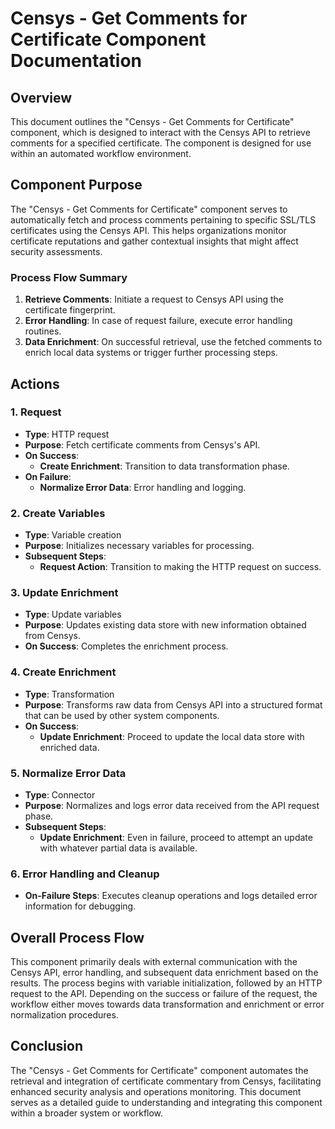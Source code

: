 # Censys - Get Comments for Certificate Component Documentation

## Overview
This document outlines the "Censys - Get Comments for Certificate" component, which is designed to interact with the Censys API to retrieve comments for a specified certificate. The component is designed for use within an automated workflow environment.

## Component Purpose
The "Censys - Get Comments for Certificate" component serves to automatically fetch and process comments pertaining to specific SSL/TLS certificates using the Censys API. This helps organizations monitor certificate reputations and gather contextual insights that might affect security assessments.

### Process Flow Summary
1. **Retrieve Comments**: Initiate a request to Censys API using the certificate fingerprint.
2. **Error Handling**: In case of request failure, execute error handling routines.
3. **Data Enrichment**: On successful retrieval, use the fetched comments to enrich local data systems or trigger further processing steps.

## Actions
### 1. Request
- **Type**: HTTP request
- **Purpose**: Fetch certificate comments from Censys's API.
- **On Success**:
  - **Create Enrichment**: Transition to data transformation phase.
- **On Failure**:
  - **Normalize Error Data**: Error handling and logging.

### 2. Create Variables
- **Type**: Variable creation
- **Purpose**: Initializes necessary variables for processing.
- **Subsequent Steps**:
  - **Request Action**: Transition to making the HTTP request on success.

### 3. Update Enrichment
- **Type**: Update variables
- **Purpose**: Updates existing data store with new information obtained from Censys.
- **On Success**: Completes the enrichment process.

### 4. Create Enrichment
- **Type**: Transformation
- **Purpose**: Transforms raw data from Censys API into a structured format that can be used by other system components.
- **On Success**:
  - **Update Enrichment**: Proceed to update the local data store with enriched data.

### 5. Normalize Error Data
- **Type**: Connector
- **Purpose**: Normalizes and logs error data received from the API request phase.
- **Subsequent Steps**:
  - **Update Enrichment**: Even in failure, proceed to attempt an update with whatever partial data is available.

### 6. Error Handling and Cleanup
- **On-Failure Steps**: Executes cleanup operations and logs detailed error information for debugging.

## Overall Process Flow
This component primarily deals with external communication with the Censys API, error handling, and subsequent data enrichment based on the results. The process begins with variable initialization, followed by an HTTP request to the API. Depending on the success or failure of the request, the workflow either moves towards data transformation and enrichment or error normalization procedures.

## Conclusion
The "Censys - Get Comments for Certificate" component automates the retrieval and integration of certificate commentary from Censys, facilitating enhanced security analysis and operations monitoring. This document serves as a detailed guide to understanding and integrating this component within a broader system or workflow.

